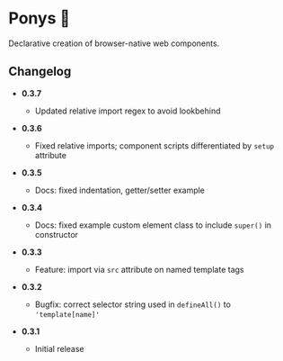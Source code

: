 # Ponys 🦄
Declarative creation of browser-native web components.

## Changelog

- **0.3.7**
  - Updated relative import regex to avoid lookbehind

- **0.3.6**
  - Fixed relative imports; component scripts differentiated by `setup` attribute

- **0.3.5**
  - Docs: fixed indentation, getter/setter example

- **0.3.4**
  - Docs: fixed example custom element class to include `super()` in constructor

- **0.3.3**
  - Feature: import via `src` attribute on named template tags

- **0.3.2**
  - Bugfix: correct selector string used in `defineAll()` to `'template[name]'`

- **0.3.1**
  - Initial release
